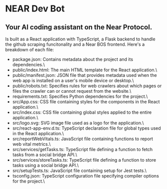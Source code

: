 # NEAR Dev Bot

## Your AI coding assistant on the Near Protocol.

Is built as a React application with TypeScript, a Flask backend to handle the github scraping funcitonality and a Near BOS frontend. Here's a breakdown of each file:

- package.json: Contains metadata about the project and its dependencies.\
- public/index.html: The main HTML template for the React application.\
- public/manifest.json: JSON file that provides metadata used when the web app is installed on a user's mobile device or desktop.\
- public/robots.txt: Specifies rules for web crawlers about which pages or files the crawler can or cannot request from the website.\
- requirements.txt: Specifies Python dependencies for the project.\
- src/App.css: CSS file containing styles for the components in the React application.\
- src/index.css: CSS file containing global styles applied to the entire application.\
- src/logo.svg: SVG image file used as a logo for the application.\
- src/react-app-env.d.ts: TypeScript declaration file for global types used in the React application.\
- src/reportWebVitals.ts: JavaScript file containing functions to report web vital metrics.\
- src/services/getTasks.ts: TypeScript file defining a function to fetch tasks from a social bridge API.\
- src/services/storeTasks.ts: TypeScript file defining a function to store tasks using a social bridge API.\
- src/setupTests.ts: JavaScript file containing setup for Jest tests.\
- tsconfig.json: TypeScript configuration file specifying compiler options for the project.\

